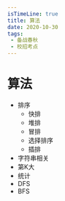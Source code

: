 ```yaml
---
isTimeLine: true
title: 算法
date: 2020-10-30
tags:
 - 备战春秋
 - 校招考点
---
```

# 算法
* 排序
  * 快排
  * 堆排
  * 冒排
  * 选择排序
  * 插排
* 字符串相关
* 第K大
* 统计
* DFS
* BFS

<comment/>
<tongji/>